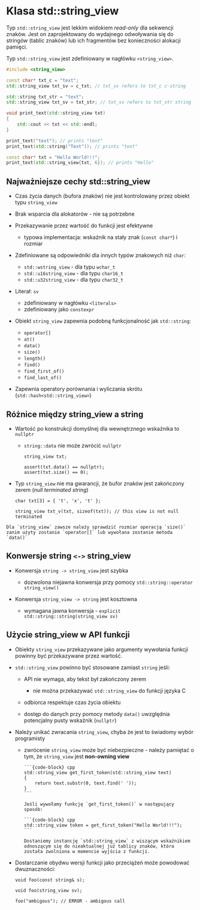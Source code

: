# Klasa std::string_view

Typ `std::string_view` jest lekkim widokiem *read-only* dla sekwencji znaków. Jest on zaprojektowany do wydajnego odwoływania się do stringów (tablic znaków) lub ich fragmentów bez konieczności alokacji pamięci.

Typ `std::string_view` jest zdefiniowany w nagłówku `<string_view>`.

```c++
#include <string_view>

const char* txt_c = "text";
std::string_view txt_sv = c_txt; // txt_sv refers to txt_c c-string
```

```c++
std::string txt_str = "text";
std::string_view txt_sv = txt_str; // txt_sv refers to txt_str string
```

```c++
void print_text(std::string_view txt)
{
    std::cout << txt << std::endl;
}

print_text("text"); // prints "text"
print_text(std::string("Text")); // prints "text"

const char* txt = "Hello World!!!";
print_text(std::string_view{txt, 6}); // prints "Hello"
```

## Najważniejsze cechy std::string_view

* Czas życia danych (bufora znaków) nie jest kontrolowany przez obiekt typu `string_view`

* Brak wsparcia dla alokatorów - nie są potrzebne

* Przekazywanie przez wartość do funkcji jest efektywne

  * typowa implementacja: wskaźnik na stały znak (`const char*`) i rozmiar

* Zdefiniowane są odpowiedniki dla innych typów znakowych niż `char`:

  * `std::wstring_view` - dla typu `wchar_t`
  * `std::u16string_view` - dla typu `char16_t`
  * `std::u32string_view` - dla typu `char32_t`

* Literał: `sv`

  * zdefiniowany w nagłówku `<literals>`
  * zdefiniowany jako `constexpr`

* Obiekt `string_view` zapewnia podobną funkcjonalność jak `std::string`:

  * `operator[]`
  * `at()`
  * `data()`
  * `size()`
  * `length()`
  * `find()`
  * `find_first_of()`
  * `find_last_of()`

* Zapewnia operatory porównania i wyliczania skrótu (`std::hash<std::string_view>`)

## Różnice między string_view a string

* Wartość po konstrukcji domyślnej dla wewnętrznego wskaźnika to `nullptr`

  * `string::data` nie może zwrócić `nullptr`

    ```{code-block} cpp
    string_view txt;

    assert(txt.data() == nullptr);
    assert(txt.size() == 0);
    ```

* Typ `string_view` nie ma gwarancji, że bufor znaków jest zakończony zerem (*null terminated string*)

  ```{code-block} cpp
  char txt[3] = { 't', 'x', 't' };

  string_view txt_v(txt, sizeof(txt)); // this view is not null terminated
  ```

```{warning}
Dla `string_view` zawsze należy sprawdzić rozmiar operacją `size()` zanim użyty zostanie `operator[]` lub wywołana zostanie metoda `data()`
```

## Konwersje string `<->` string_view

* Konwersja `string -> string_view` jest szybka

  - dozwolona niejawna konwersja przy pomocy `std::string::operator string_view()`

* Konwersja `string_view -> string` jest kosztowna

  - wymagana jawna konwersja - `explicit std::string::string(string_view sv)`

## Użycie string_view w API funkcji

* Obiekty `string_view` przekazywane jako argumenty wywołania funkcji powinny być przekazywane przez wartość.

* `std::string_view` powinno być stosowane zamiast `string` jeśli:

  * API nie wymaga, aby tekst był zakończony zerem
    * nie można przekazywać `std::string_view` do funkcji języka C
  
  * odbiorca respektuje czas życia obiektu
  
  * dostęp do danych przy pomocy metody `data()` uwzględnia potencjalny pusty wskaźnik (`nullptr`)

* Należy unikać zwracania `string_view`, chyba że jest to świadomy wybór programisty
  
  * zwrócenie `string_view` może być niebezpieczne - należy pamiętać o tym, że `string_view` jest **non-owning view**

    ````{warning}
    ```{code-block} cpp
    std::string_view get_first_token(std::string_view text)
    {
        return text.substr(0, text.find(' '));
    }
    ```

    Jeśli wywołamy funkcję `get_first_token()` w następujący sposób:

    ```{code-block} cpp
    std::string_view token = get_first_token("Hello World!!!");
    ```

    Dostaniemy instancję `std::string_view` z wiszącym wskaźnikiem odnoszącym się do nieaktualnej już tablicy znaków, która 
    została zwolniona w momencie wyjścia z funkcji.
    ````

* Dostarczanie obydwu wersji funkcji jako przeciążeń może powodować dwuznaczności:

  ```{code-block} cpp
  void foo(const string& s);

  void foo(string_view sv);

  foo("ambigous"); // ERROR - ambigous call
  ```
